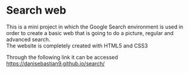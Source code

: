 # Search web

This is a mini project in which the Google Search environment is used in order to create a basic web that is going to do a picture, regular and advanced search.  
The website is completely created with HTML5 and CSS3
 
Through the following link it can be accessed 
https://danisebastian9.github.io/search/
